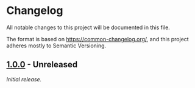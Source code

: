 # Changelog

All notable changes to this project will be documented in this file.

The format is based on <https://common-changelog.org/>, and this project adheres mostly to Semantic Versioning.

## [1.0.0] - Unreleased

_Initial release._

[1.0.0]: https://github.com/ShiJbey/Calypso/releases/tag/v1.0.0
